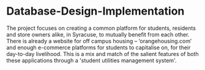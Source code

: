 # Database-Design-Implementation
The project focuses on creating a common platform for students, residents and store owners alike, in Syracuse, to mutually benefit from each other. There is already a website for off campus housing – ‘orangehousing.com’ and enough e-commerce platforms for students to capitalise on, for their day-to-day livelihood. This is a mix and match of the salient features of both these applications through a 'student utilities management system'.
